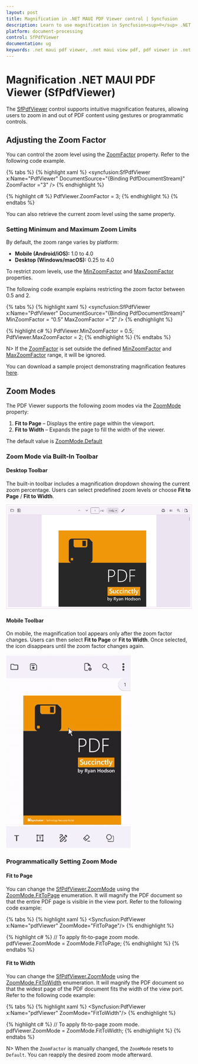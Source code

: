 ```yaml
---
layout: post
title: Magnification in .NET MAUI PDF Viewer control | Syncfusion
description: Learn to use magnification in Syncfusion<sup>®</sup> .NET MAUI PDF Viewer including zoom factor control and zoom mode options.
platform: document-processing
control: SfPdfViewer
documentation: ug
keywords: .net maui pdf viewer, .net maui view pdf, pdf viewer in .net maui, .net maui open pdf, maui pdf viewer, maui pdf view.
---
```


# Magnification .NET MAUI PDF Viewer (SfPdfViewer)

The [SfPdfViewer](https://help.syncfusion.com/cr/maui/Syncfusion.Maui.PdfViewer.SfPdfViewer.html) control supports intuitive magnification features, allowing users to zoom in and out of PDF content using gestures or programmatic controls.

## Adjusting the Zoom Factor

You can control the zoom level using the [ZoomFactor](https://help.syncfusion.com/cr/maui/Syncfusion.Maui.PdfViewer.SfPdfViewer.html#Syncfusion_Maui_PdfViewer_SfPdfViewer_ZoomFactor) property. Refer to the following code example.

{% tabs %}
{% highlight xaml %}
<syncfusion:SfPdfViewer x:Name="PdfViewer" DocumentSource="{Binding PdfDocumentStream}" ZoomFactor ="3" />
{% endhighlight %}

{% highlight c# %}
PdfViewer.ZoomFactor = 3;
{% endhighlight %}
{% endtabs %}

You can also retrieve the current zoom level using the same property.

### Setting Minimum and Maximum Zoom Limits

By default, the zoom range varies by platform:
* **Mobile (Android/iOS):** 1.0 to 4.0
* **Desktop (Windows/macOS):** 0.25 to 4.0

To restrict zoom levels, use the [MinZoomFactor](https://help.syncfusion.com/cr/maui/Syncfusion.Maui.PdfViewer.SfPdfViewer.html#Syncfusion_Maui_PdfViewer_SfPdfViewer_MinZoomFactor) and [MaxZoomFactor](https://help.syncfusion.com/cr/maui/Syncfusion.Maui.PdfViewer.SfPdfViewer.html#Syncfusion_Maui_PdfViewer_SfPdfViewer_MaxZoomFactor) properties.

The following code example explains restricting the zoom factor between 0.5 and 2.

{% tabs %}
{% highlight xaml %}
<syncfusion:SfPdfViewer x:Name="PdfViewer" DocumentSource="{Binding PdfDocumentStream}"  MinZoomFactor = “0.5” MaxZoomFactor ="2" />
{% endhighlight %}

{% highlight c# %}
PdfViewer.MinZoomFactor = 0.5;
PdfViewer.MaxZoomFactor = 2;
{% endhighlight %}
{% endtabs %}

N> If the [ZoomFactor](https://help.syncfusion.com/cr/maui/Syncfusion.Maui.PdfViewer.SfPdfViewer.html#Syncfusion_Maui_PdfViewer_SfPdfViewer_ZoomFactor)  is set outside the defined [MinZoomFactor](https://help.syncfusion.com/cr/maui/Syncfusion.Maui.PdfViewer.SfPdfViewer.html#Syncfusion_Maui_PdfViewer_SfPdfViewer_MinZoomFactor) and [MaxZoomFactor](https://help.syncfusion.com/cr/maui/Syncfusion.Maui.PdfViewer.SfPdfViewer.html#Syncfusion_Maui_PdfViewer_SfPdfViewer_MaxZoomFactor) range, it will be ignored.

You can download a sample project demonstrating magnification features [here](https://github.com/SyncfusionExamples/maui-pdf-viewer-examples).

## Zoom Modes 

The PDF Viewer supports the following zoom modes via the [ZoomMode](https://help.syncfusion.com/cr/maui/Syncfusion.Maui.PdfViewer.ZoomMode.html#fields) property:

1. **Fit to Page** – Displays the entire page within the viewport.
2. **Fit to Width** – Expands the page to fill the width of the viewer.

The default value is [ZoomMode.Default](https://help.syncfusion.com/cr/maui/Syncfusion.Maui.PdfViewer.ZoomMode.html#Syncfusion_Maui_PdfViewer_ZoomMode_Default)

### Zoom Mode via Built-In Toolbar

#### Desktop Toolbar

The built-in toolbar includes a magnification dropdown showing the current zoom percentage. Users can select predefined zoom levels or choose **Fit to Page** / **Fit to Width**.

![Desktop Zoom Mode Combo Box](Images/windowszoom.gif)

#### Mobile Toolbar

On mobile, the magnification tool appears only after the zoom factor changes. Users can then select **Fit to Page** or **Fit to Width**. Once selected, the icon disappears until the zoom factor changes again.

![Mobile Zoom Mode Combo box](Images/ZoomModeforMobile.gif)

### Programmatically Setting Zoom Mode 

#### Fit to Page

You can change the [SfPdfViewer.ZoomMode](https://help.syncfusion.com/cr/maui/Syncfusion.Maui.PdfViewer.ZoomMode.html#fields) using the [ZoomMode.FitToPage](https://help.syncfusion.com/cr/maui/Syncfusion.Maui.PdfViewer.ZoomMode.html#Syncfusion_Maui_PdfViewer_ZoomMode_FitToPage) enumeration. It will magnify the PDF document so that the entire PDF page is visible in the view port. 
Refer to the following code example: 

{% tabs %}
{% highlight xaml %}
<Syncfusion:PdfViewer x:Name="pdfViewer" ZoomMode="FitToPage"/> 
{% endhighlight %}

{% highlight c# %}
// To apply fit-to-page zoom mode. 
pdfViewer.ZoomMode = ZoomMode.FitToPage; 
{% endhighlight %}
{% endtabs %}

#### Fit to Width

You can change the [SfPdfViewer.ZoomMode](https://help.syncfusion.com/cr/maui/Syncfusion.Maui.PdfViewer.ZoomMode.html#fields) using the [ZoomMode.FitToWidth](https://help.syncfusion.com/cr/maui/Syncfusion.Maui.PdfViewer.ZoomMode.html#Syncfusion_Maui_PdfViewer_ZoomMode_FitToWidth) enumeration. It will magnify the PDF document so that the widest page of the PDF document fits the width of the view port. 
Refer to the following code example:

{% tabs %}
{% highlight xaml %}
<Syncfusion:PdfViewer x:Name="pdfViewer" ZoomMode="FitToWidth"/> 
{% endhighlight %}

{% highlight c# %}
// To apply fit-to-page zoom mode. 
pdfViewer.ZoomMode = ZoomMode.FitToWidth; 
{% endhighlight %}
{% endtabs %}

N> When the `ZoomFactor` is manually changed, the `ZoomMode` resets to `Default`. You can reapply the desired zoom mode afterward. 
